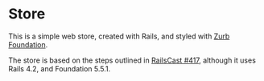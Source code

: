 # Store

This is a simple web store, created with Rails, and styled with [Zurb Foundation](http://foundation.zurb.com).

The store is based on the steps outlined in [RailsCast #417](http://railscasts.com/episodes/417-foundation?view=asciicast), although it uses Rails 4.2, and Foundation 5.5.1.
